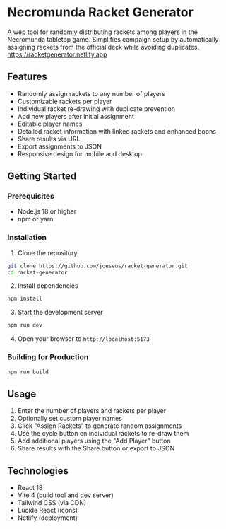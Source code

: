 # Necromunda Racket Generator

A web tool for randomly distributing rackets among players in the Necromunda tabletop game. Simplifies campaign setup by automatically assigning rackets from the official deck while avoiding duplicates. https://racketgenerator.netlify.app

## Features

- Randomly assign rackets to any number of players
- Customizable rackets per player
- Individual racket re-drawing with duplicate prevention
- Add new players after initial assignment
- Editable player names
- Detailed racket information with linked rackets and enhanced boons
- Share results via URL
- Export assignments to JSON
- Responsive design for mobile and desktop

## Getting Started

### Prerequisites

- Node.js 18 or higher
- npm or yarn

### Installation

1. Clone the repository
```bash
git clone https://github.com/joeseos/racket-generator.git
cd racket-generator
```

2. Install dependencies
```bash
npm install
```

3. Start the development server
```bash
npm run dev
```

4. Open your browser to `http://localhost:5173`

### Building for Production

```bash
npm run build
```

## Usage

1. Enter the number of players and rackets per player
2. Optionally set custom player names
3. Click "Assign Rackets" to generate random assignments
4. Use the cycle button on individual rackets to re-draw them
5. Add additional players using the "Add Player" button
6. Share results with the Share button or export to JSON

## Technologies

- React 18
- Vite 4 (build tool and dev server)
- Tailwind CSS (via CDN)
- Lucide React (icons)
- Netlify (deployment)

